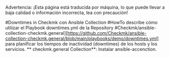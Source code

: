 Advertencia: ¡Esta página está traducida por máquina, lo que puede llevar a baja calidad o información incorrecta, lea con precaución!

#Downtimes in Checkmk con Ansible Collection #HowTo describe cómo utilizar el Playbook downtimes.yml de la Repository #Checkmk/ansible-collection-checkmk.general][https://github.com/Checkmk/ansible-collection-checkmk.general/blob/main/playbooks/demo/downtimes.yml] para planificar los tiempos de inactividad (downtimes) de los hosts y los servicios. ** checkmk.general Collection**: Instalar ansible-accenction.